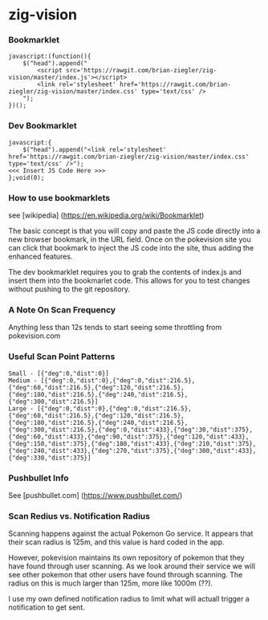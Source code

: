 # zig-vision

### Bookmarklet
```
javascript:(function(){
    $("head").append("
        <script src='https://rawgit.com/brian-ziegler/zig-vision/master/index.js'></script>
        <link rel='stylesheet' href='https://rawgit.com/brian-ziegler/zig-vision/master/index.css' type='text/css' />
    ");
})();
```


### Dev Bookmarklet
```
javascript:{
    $("head").append("<link rel='stylesheet' href='https://rawgit.com/brian-ziegler/zig-vision/master/index.css' type='text/css' />");
<<< Insert JS Code Here >>> 
};void(0);
```


### How to use bookmarklets
see [wikipedia] (https://en.wikipedia.org/wiki/Bookmarklet)

The basic concept is that you will copy and paste the JS code directly into a new browser bookmark, in the URL field.  Once on the pokevision site you can click that bookmark to inject the JS code into the site, thus adding the enhanced features.

The dev bookmarklet requires you to grab the contents of index.js and insert them into the bookmarlet code.  This allows for you to test changes without pushing to the git repository. 


### A Note On Scan Frequency
Anything less than 12s tends to start seeing some throttling from pokevision.com


### Useful Scan Point Patterns
```
Small - [{"deg":0,"dist":0}]
Medium - [{"deg":0,"dist":0},{"deg":0,"dist":216.5},{"deg":60,"dist":216.5},{"deg":120,"dist":216.5},{"deg":180,"dist":216.5},{"deg":240,"dist":216.5},{"deg":300,"dist":216.5}]
Large - [{"deg":0,"dist":0},{"deg":0,"dist":216.5},{"deg":60,"dist":216.5},{"deg":120,"dist":216.5},{"deg":180,"dist":216.5},{"deg":240,"dist":216.5},{"deg":300,"dist":216.5},{"deg":0,"dist":433},{"deg":30,"dist":375},{"deg":60,"dist":433},{"deg":90,"dist":375},{"deg":120,"dist":433},{"deg":150,"dist":375},{"deg":180,"dist":433},{"deg":210,"dist":375},{"deg":240,"dist":433},{"deg":270,"dist":375},{"deg":300,"dist":433},{"deg":330,"dist":375}]
```


### Pushbullet Info
See [pushbullet.com] (https://www.pushbullet.com/)


### Scan Redius vs. Notification Radius
Scanning happens against the actual Pokemon Go service.  It appears that their scan radius is 125m, and this value is hard coded in the app.  

However, pokevision maintains its own repository of pokemon that they have found through user scanning.  As we look around their service we will see other pokemon that other users have found through scanning.  The radius on this is much larger than 125m, more like 1000m (??).

I use my own defined notification radius to limit what will actuall trigger a notification to get sent.


